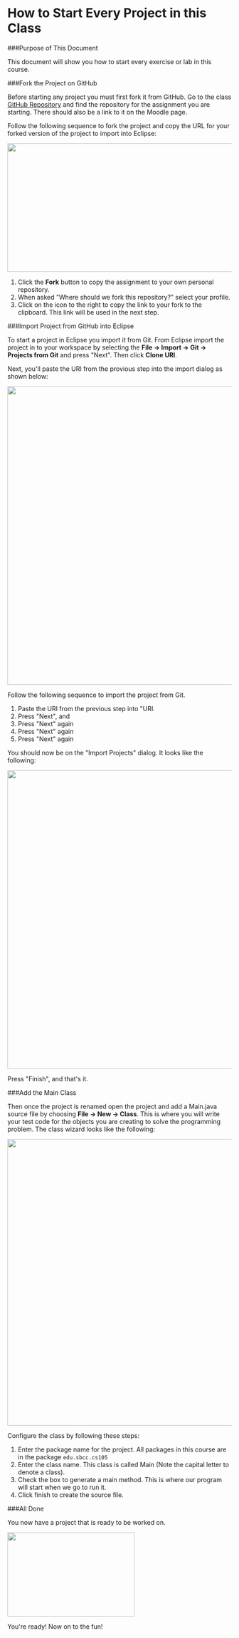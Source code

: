 # How to Start Every Project in this Class

###Purpose of This Document

This document will show you how to start every exercise or lab in this course.

###Fork the Project on GitHub

Before starting any project you must first fork it from GitHub. Go to the class [GitHub Repository](https://github.com/sbcc-cs105-spring2016) and find the repository for the assignment you are starting. There should also be a link to it on the Moodle page.

Follow the following sequence to fork the project and copy the URL for your forked version of the project to import into Eclipse:

 <img src="https://www.dropbox.com/s/uezrecne119tlja/fork_assignment.png?dl=1" width="1002" height="289" />
 
1. Click the **Fork** button to copy the assignment to your own personal repository.
2. When asked "Where should we fork this repository?" select your profile.
3. Click on the icon to the right to copy the link to your fork to the clipboard. This link will be used in the next step.

###Import Project from GitHub into Eclipse

To start a project in Eclipse you import it from Git. From Eclipse import the project in to your workspace by selecting the **File -> Import -> Git -> Projects from Git** and press "Next". Then click **Clone URI**. 

Next, you'll paste the URI from the provious step into the import dialog as shown below:

<img src="https://www.dropbox.com/s/zgagb305rlwxkfu/SourceGitRepository.png?dl=1" width="525" height="671" />

Follow the following sequence to import the project from Git.

1. Paste the URI from the previous step into "URI.
2. Press "Next", and 
3. Press "Next" again
4. Press "Next" again
5. Press "Next" again

You should now be on the "Import Projects" dialog. It looks like the following:

<img src="https://www.dropbox.com/s/6i8nkv7z2ca7mwj/ImportProjects.png?dl=1" width="525" height="671" />

Press "Finish", and that's it. 

###Add the Main Class

Then once the project is renamed open the project and add a Main.java source file by choosing **File -> New -> Class**. This is where you will write your test code for the objects you are creating to solve the programming problem. The class wizard looks like the following:

<img src="https://www.dropbox.com/s/doc1mz4zsftl9ng/NewJavaClass.png?dl=1" width="536" height="644" />

Configure the class by following these steps:

1. Enter the package name for the project. All packages in this course are in the package `edu.sbcc.cs105`
2. Enter the class name. This class is called Main (Note the capital letter to denote a class).
3. Check the box to generate a main method. This is where our program will start when we go to run it.
4. Click finish to create the source file.

###All Done

You now have a project that is ready to be worked on.

<img src="https://www.dropbox.com/s/tbzdmpjob7hjtj4/EX01-HelloWorld.png?dl=1" width="286" height="189" />

You're ready! Now on to the fun!